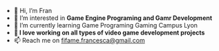 - 👋 Hi, I’m Fran
- 👀 I’m interested in **Game Engine Programing and  Gamr Development**
- 🌱 I’m currently learning Game Programing Gaming Campus Lyon
- **💞️ I love working on all types of video game development projects**
- 📫 Reach me on fifame.francesca@gmail.com

<!---
Cesca19/Cesca19 is a ✨ special ✨ repository because its `README.md` (this file) appears on your GitHub profile.
You can click the Preview link to take a look at your changes.
--->
